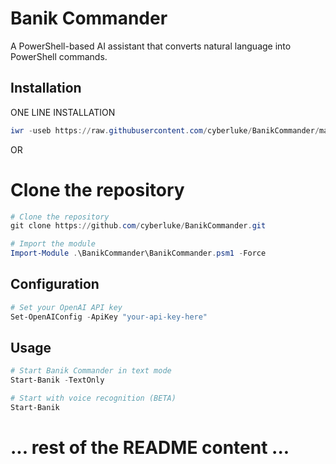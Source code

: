 # Banik Commander

A PowerShell-based AI assistant that converts natural language into PowerShell commands.

## Installation

ONE LINE INSTALLATION
```powershell
iwr -useb https://raw.githubusercontent.com/cyberluke/BanikCommander/main/BanikCommander/install.ps1 | iex
```

OR

# Clone the repository
```powershell
# Clone the repository
git clone https://github.com/cyberluke/BanikCommander.git

# Import the module
Import-Module .\BanikCommander\BanikCommander.psm1 -Force
```

## Configuration

```powershell
# Set your OpenAI API key
Set-OpenAIConfig -ApiKey "your-api-key-here"
```

## Usage

```powershell
# Start Banik Commander in text mode
Start-Banik -TextOnly

# Start with voice recognition (BETA)
Start-Banik
```

# ... rest of the README content ...